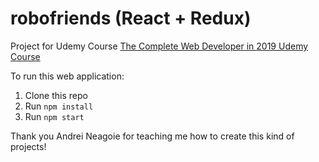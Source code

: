 # robofriends (React + Redux)
Project for Udemy Course [The Complete Web Developer in 2019 Udemy Course](https://www.udemy.com/the-complete-web-developer-zero-to-mastery/learn/lecture/12529642#overview)

To run this web application:

1. Clone this repo
2. Run `npm install`
3. Run `npm start`

Thank you Andrei Neagoie for teaching me how to create this kind of projects!